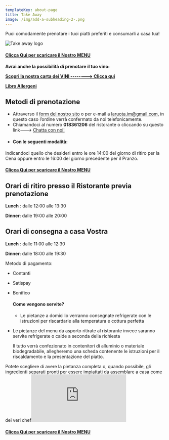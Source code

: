 ```yaml
---
templateKey: about-page
title: Take Away
image: /img/add-a-subheading-2-.png
---
```

Puoi comodamente prenotare i tuoi piatti preferiti e consumarli a casa tua!

![Take away logo](/img/la-ruota-take-away.png)

#### **[Clicca Qui per scaricare il Nostro MENU](https://laruotaimperia.com/img/Febbraio2021.pdf)**

[](https://laruotaimperia.com/img/Febbraio2021.pdf)[](https://laruotaimperia.com/img/23gennaio.png)[](https://laruotaimperia.com/img/sospeso.pdf)[](https://laruotaimperia.com/img/menu_gennaio2021.pdf)[](https://laruotaimperia.com/img/menu_gennaio2021)[](https://laruotaimperia.com/news/2020-12-27-capodanno-2020/)[](https://laruotaimperia.com/img/menu_ottobre2020.pdf)**Avrai anche la possibilità di prenotare il tuo vino:**[](https://laruotaimperia.com/news/2020-05-20-carta-dei-vini/)

**[Scopri la nostra carta dei VINI --------> Clicca qui](https://laruotaimperia.com/news/2020-05-20-carta-dei-vini/)**

[](https://laruotaimperia.com/news/2020-05-20-carta-dei-vini/)**[Libro Allergeni](https://laruotaimperia.com/img/Allergeni_ruota.pdf)**

## [](hattps://la_ruota.netlify.com/img/takeawayLa_ruota2.pdf)Metodi di prenotazione

* Attraverso il [form del nostro sito](/contatti) o per e-mail a [](mailto:info@laruotaimperia.com)laruota.im@gmail.com, in questo caso l’ordine verrà confermato da noi telefonicamente.
* Chiamandoci al numero **018361206** del ristorante o cliccando su questo link---> [Chatta con noi!](https://wa.me/39018361206)
* #### Con le seguenti modalità:

Indicandoci quello che desideri entro le ore 14:00 del giorno di ritiro per la Cena oppure entro le 16:00 del giorno precedente per il Pranzo.[](https://laruotaimperia.com/img/menu_ottobre2020.pdf)[](https://laruotaimperia.com/img/menu_gennaio2021.pdf)[](https://laruotaimperia.com/img/sospeso.pdf)[](https://laruotaimperia.com/img/23gennaio.png)[](https://laruotaimperia.com/img/Febbraio2021.pdf)

#### **[Clicca Qui per scaricare il Nostro MENU](https://laruotaimperia.com/img/Febbraio2021.pdf)**

## [](https://laruotaimperia.com/img/Febbraio2021.pdf)[](https://laruotaimperia.com/img/23gennaio.png)[](https://laruotaimperia.com/img/sospeso.pdf)[](https://laruotaimperia.com/img/menu_gennaio2021.pdf)[](https://laruotaimperia.com/news/2020-12-27-capodanno-2020/)[](https://laruotaimperia.com/img/menu_ottobre2020.pdf)Orari di ritiro presso il Ristorante previa prenotazione

**Lunch** : dalle 12:00 alle 13:30

**Dinner**: dalle 19:00 alle 20:00

## [](https://laruotaimperia.com/img/menu_ottobre2020.pdf)Orari di consegna a casa Vostra

**Lunch** : dalle 11:00 alle 12:30

**Dinner**: dalle 18:00 alle 19:30

Metodo di pagamento:

* Contanti
* Satispay
* Bonifico

  #### Come vengono servite?

  * Le pietanze a domicilio verranno consegnate refrigerate con le istruzioni per riscardarle alla temperatura e cottura perfetta
* Le pietanze del menu da asporto ritirate al ristorante invece saranno servite refrigerate o calde a seconda della richiesta 

  Il tutto verrà confezionato in contenitori di alluminio o materiale biodegradabile, allegheremo una scheda contenente le istruzioni per il riscaldamento e la presentazione del piatto.

Potete scegliere di avere la pietanza completa o, quando possibile, gli ingredienti separati pronti per essere impiattati da assemblare a casa come dei veri chef![](https://laruotaimperia.com/img/menu_ottobre2020.pdf)[](https://laruotaimperia.com/img/menu_gennaio2021.pdf)[](https://laruotaimperia.com/img/sospeso.pdf)[](https://laruotaimperia.com/img/23gennaio.png)[](https://laruotaimperia.com/img/Febbraio2021.pdf)

#### **[Clicca Qui per scaricare il Nostro MENU](https://laruotaimperia.com/img/Febbraio2021.pdf)**